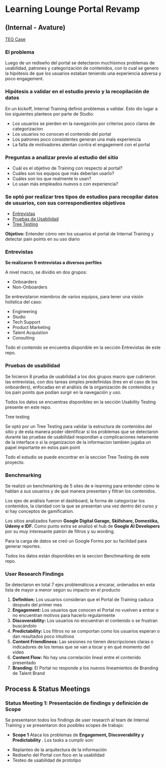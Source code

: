 # Learning Lounge Portal Revamp 
## (Internal - Avature)

[TEG Case](https://teg.avature.net/#Case/482253)

### El problema

Luego de un rediseño del portal se detectaron muchísimos problemas de usabilidad, patrones y categorización de contenidos, con lo cual se genero la hipótesis de que los usuarios estaban teniendo una experiencia adversa y poco engagement.

### Hipótesis a validar en el estudio previo y la recopilación de datos

En un kickoff, Internal Training definió problemas a validar. Esto dio lugar a los siguientes planteos por parte de Studio:

- Los usuarios se pierden en la navegación por criterios poco claros de categorizacion
- Los usuarios no conocen el contenido del portal
- Los patrones poco consistentes generan una mala experiencia
- La falta de motivadores atentan contra el engagement con el portal

### Preguntas a analizar previo al estudio del sitio

- Cuál es el objetivo de Training con respecto al portal?
- Cuáles son los equipos que más deberían usarlo?
- Cuáles son los que realmente lo usan?
- Lo usan más empleados nuevos o con experiencia?

### Se optó por realizar tres tipos de estudios para recopilar datos de usuarios, con sus correspondientes objetivos

- [Entrevistas](https://github.com/jmmorena/Studio-Process-Framework/tree/Internal-Training-Portal-Revamp/User%20Testing/Interviews)
- [Pruebas de Usabilidad](https://github.com/jmmorena/Studio-Process-Framework/tree/Internal-Training-Portal-Revamp/User%20Testing/Usability%20Testing)
- [Tree Testing](https://github.com/jmmorena/Studio-Process-Framework/tree/Internal-Training-Portal-Revamp/User%20Testing/Tree%20Testing)

__Objetivo:__ Entender cómo ven los usuarios el portal de Internal Training y detectar pain points en su uso diario




### Entrevistas

__Se realizaron 9 entrevistas a diversos perfiles__

A nivel macro, se dividio en dos grupos:
- Onboarders
- Non-Onboarders

Se entrevistaron miembros de varios equipos, para tener una visión holística del caso:
- Engineering
- Studio
- Tech Support
- Product Marketing
- Talent Acquistion
- Consulting

Todo el contenido se encuentra disponible en la sección Entrevistas de este repo.

### Pruebas de usabilidad

Se hicieron 8 prueba de usabilidad a los dos grupos macro que cubrieron las entrevistas, con dos tareas simples predefinidas (tres en el caso de los onboarders), enfocadas en el análisis de la organización de contenidos y los pain points que podían surgir en la navegación y uso.

Todos los datos se encuentras disponibles en la sección Usability Testing presente en este repo.

Tree testing

Se optó por un Tree Testing para validar la estructura de contenidos del sitio y de esta manera poder identificar si los problemas que se detectaron durante las pruebas de usabilidad respondian a complicaciones netamente de la interface o si la organizacion de la informacion tambien jugaba un papel importante en estos pain point

Todo el estudio se puede encontrar en la seccion Tree Testing de este proyecto. 

### Benchmarking

Se realizó un benchmarking de 5 sites de e-learning para entender cómo le hablan a sus usuarios y de qué manera presentan y filtran los contenidos.

Los ejes de análisis fueron el dashboard, la forma de categorizar los contenidos, la claridad con la que se presentan una vez dentro del curso y si hay conceptos de gamification.

Los sitios analizados fueron __Google Digital Garage, Skillshare, Domestika, Udemy e IDF.__ Como punto extra se analizó el hub de __Google AI Developers__ por su muy interesante patrón de filtros y su wording.

Para la carga de datos se creó un Google Forms por su facilidad para generar reportes.

Todos los datos están disponibles en la seccion Benchmarking de este repo.

### User Research Findings

Se detectaron en total 7 ejes problemáticos a encarar, ordenados en esta lista de mayor a menor según su impacto en el producto

1. __Definition:__ Los usuarios consideran que el Portal de Training caduca después del primer mes
2. __Engagement:__ Los usuarios que conocen el Portal no vuelven a entrar o no encuentran motivos para hacerlo regularmente
3. __Discoverability:__ Los usuarios no encuentran el contenido o se frustran buscándolo
4. __Predictability:__ Los filtros no se comportan como los usuarios esperan o dan resultados poco intuitivos
5. __Content Friendliness:__ Las sesiones no tienen descripciones claras o indicadores de los temas que se van a tocar y en qué momento del video
6. __Content Flow:__ No hay una correlación lineal entre el contenido presentado
7. __Branding:__ El Portal no responde a los nuevos lineamientos de Branding de Talent Brand

## Process & Status Meetings

### Status Meeting 1: Presentación de findings y definición de Scope

Se presentaron todos los findings de user research al team de Internal Training y se presentaron dos posibles scopes de trabajo:

- __Scope 1__
Ataca los problemas de __Engagement, Discoverability y Predictability__ . 
Los tasks a cumplir son:
* Replanteo de la arquitectura de la información
* Rediseño del Portal con foco en la usabilidad
* Testeo de usabilidad de prototipo
 



